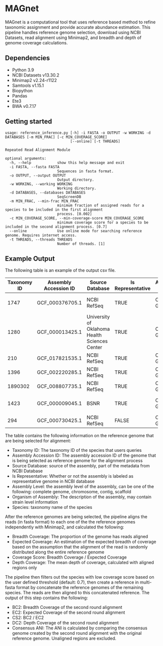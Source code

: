 # MAGnet

MAGnet is a computational tool that uses reference based method to refine taxonomic assignment and provide accurate abundance estimation. This pipeline handles reference genome selection, download using NCBI Datasets, read alignment using Minimap2, and breadth and depth of genome coverage calculations.

## Dependencies

- Python 3.9
- NCBI Datasets v13.30.2
- Minimap2 v2.24-r1122
- Samtools v1.15.1
- Biopython
- Pandas
- Ete3
- BWA v0.7.17

## Getting started

```
usage: reference_inference.py [-h] -i FASTA -o OUTPUT -w WORKING -d DATABASES [-m MIN_FRAC] [-c MIN_COVERAGE_SCORE]
                              [--online] [-t THREADS]

Repeated Read Alignment Module

optional arguments:
  -h, --help            show this help message and exit
  -i FASTA, --fasta FASTA
                        Sequences in fasta format.
  -o OUTPUT, --output OUTPUT
                        Output directory.
  -w WORKING, --working WORKING
                        Working directory.
  -d DATABASES, --databases DATABASES
                        SeqScreenDB
  -m MIN_FRAC, --min-frac MIN_FRAC
                        minimum fraction of assigned reads for a species to be included in the first alignment
                        process. [0.002]
  -c MIN_COVERAGE_SCORE, --min-coverage-score MIN_COVERAGE_SCORE
                        minimum coverage score for a species to be included in the second alignment process. [0.7]
  --online              Use online mode for searching reference genome. Requires internet access.
  -t THREADS, --threads THREADS
                        Number of threads. [1]
```

## Example Output

The following table is an example of the output csv file.

| Taxonomy ID | Assembly Accession ID | Source Database | Is Representative | Assembly Level | Organism of Assembly | Downloaded | Species | Breadth Coverage | Expected Coverage | Coverage Score | Depth Coverage | BC2  | EC2  | CS2  | DC2  | Consensus ANI |
|-------------|-----------------------|-----------------|-------------------|----------------|----------------------|------------|---------|------------------|-------------------|----------------|----------------|------|------|------|------|---------------|
| 1747    | GCF_000376705.1 | NCBI RefSeq                                   | TRUE  | Complete Genome | Cutibacterium acnes HL096PA1                  | TRUE | Cutibacterium acnes     | 0.41 | 0.47 | 0.87 | 1.54 | 0.41 | 0.4  | 1.03 | 1.24 | 0.79 | 
| 1280    | GCF_000013425.1 | University of Oklahoma Health Sciences Center | TRUE  | Complete Genome | Staphylococcus aureus subsp. aureus NCTC 8325 | TRUE | Staphylococcus aureus   | 0.87 | 0.92 | 0.95 | 2.87 | 0.86 | 0.87 | 0.99 | 2.35 | 0.97 | 
| 210     | GCF_017821535.1 | NCBI RefSeq                                   | TRUE  | Complete Genome | Helicobacter pylori                           | TRUE | Helicobacter pylori     | 0.63 | 0.72 | 0.88 | 2.01 | 0.63 | 0.65 | 0.97 | 1.66 | 0.85 | 
| 1396    | GCF_002220285.1 | NCBI RefSeq                                   | TRUE  | Complete Genome | Bacillus cereus                               | TRUE | Bacillus cereus         | 0.74 | 0.96 | 0.77 | 4.26 | 0.02 | 0.05 | 0.46 | 2.25 | 0.84 | 
| 1890302 | GCF_008807735.1 | NCBI RefSeq                                   | TRUE  | Complete Genome | Bacillus wiedmannii                           | TRUE | Bacillus wiedmannii     | 0.77 | 0.96 | 0.79 | 4.32 | 0.04 | 0.08 | 0.45 | 2.31 | 0.82 | 
| 1423    | GCF_000009045.1 | BSNR                                          | TRUE  | Complete Genome | Bacillus subtilis subsp. subtilis str. 168    | TRUE | Bacillus subtilis       | 0.03 | 0.23 | 0.13 | 8.75 | 0    | 0    | 0    | 0    | 0    | 
| 294     | GCF_000730425.1 | NCBI RefSeq                                   | FALSE | Complete Genome | Pseudomonas fluorescens                       | TRUE | Pseudomonas fluorescens | 0.21 | 0.36 | 0.57 | 2.17 | 0    | 0    | 0    | 0    | 0    | 

The table contains the following information on the reference genome that are being selected for alignment:

- Taxonomy ID: The taxonomy ID of the species that users queries
- Assembly Accession ID: The assembly accession ID of the genome that is being selected as reference genome for the alignment process
- Source Database: source of the assembly, part of the metadata from NCBI Database
- Is Representative: Whether or not the assembly is labeled as representative genome in NCBI database
- Assembly Level: the assembly level of the assembly, can be one of the following: complete genome, chromosome, contig, scaffold
- Organism of Assembly: The description of the assembly, may contain strain level information
- Species: taxonomy name of the species

After the reference genomes are being selected, the pipeline aligns the reads (in fasta format) to each one of the the reference genomes independently with Minimap2, and calculated the following:

- Breadth Coverage: The proportion of the genome has reads aligned
- Expected Coverage: An estimation of the expected breadth of coverage based on the assumption that the alignment of the read is randomly distributed along the entire reference genome
- Coverage Score: Breadth Coverage / Expected Coverage
- Depth Coverage: The mean depth of coverage, calculated with aligned regions only

The pipeline then filters out the species with low coverage score based on the user defined threshold (default: 0.7), then create a reference in multi-fasta format by concatenate the reference genomes of the remaining species. The reads are then aligned to this concatenated reference. The output of this step contains the following:

- BC2: Breadth Coverage of the second round alignment
- EC2: Expected Coverage of the second round alignment
- CS2: BC2 / EC2
- DC2: Depth Coverage of the second round alignment
- Consensus ANI: The ANI is calculated by comparing the consensus genome created by the second round alignment with the original reference genome. Unaligned regions are excluded. 

